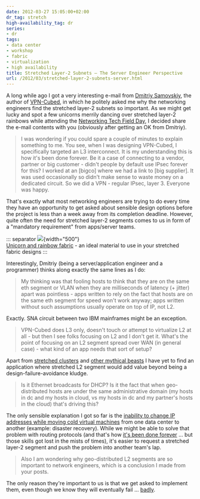```yaml
---
date: 2012-03-27 15:05:00+02:00
dr_tag: stretch
high-availability_tag: dr
series:
- dr
tags:
- data center
- workshop
- fabric
- virtualization
- high availability
title: Stretched Layer-2 Subnets – The Server Engineer Perspective
url: /2012/03/stretched-layer-2-subnets-server.html
---
```

A long while ago I got a very interesting e-mail from [Dmitriy Samovskiy](http://www.somic.org/), the author of [VPN-Cubed](http://www.cohesiveft.com/vpncubed), in which he politely asked me why the networking engineers find the stretched layer-2 subnets so important. As we might get lucky and spot a few unicorns merrily dancing over stretched layer-2 rainbows while attending the [Networking Tech Field Day](http://techfieldday.com/2012/nfd3/), I decided share the e-mail contents with you (obviously after getting an OK from Dmitriy).
<!--more-->
> I was wondering if you could spare a couple of minutes to explain something to me. You see, when I was designing VPN-Cubed, I specifically targeted an L3 interconnect. It is my understanding this is how it\'s been done forever. Be it a case of connecting to a vendor, partner or big customer - didn\'t people by default use IPsec forever for this? I worked at an \[bigco\] where we had a link to \[big supplier\]. It was used occasionally so didn\'t make sense to waste money on a dedicated circuit. So we did a VPN - regular IPsec, layer 3. Everyone was happy.

That's exactly what most networking engineers are trying to do every time they have an opportunity to get asked about sensible design options before the project is less than a week away from its completion deadline. However, quite often the need for stretched layer-2 segments comes to us in form of a "mandatory requirement" from apps/server teams.

::: separator
![](http://www.ancientlight.info/products/images_robes/unicorn_rainbow_fabric.jpg){width="500"}\
[Unicorn and rainbow fabric](http://www.ancientlight.info/products/robes-children.html) - an ideal material to use in your stretched fabric designs
:::

Interestingly, Dmitriy (being a server/application engineer and a programmer) thinks along exactly the same lines as I do:

> My thinking was that fooling hosts to think that they are on the same eth segment or VLAN when they are milliseconds of latency (+ jitter) apart was pointless - apps written to rely on the fact that hosts are on the same eth segment for speed won\'t work anyway; apps written without such assumptions usually operate on top of IP, not L2.

Exactly. SNA circuit between two IBM mainframes might be an exception.

> VPN-Cubed does L3 only, doesn\'t touch or attempt to virtualize L2 at all - but then I see folks focusing on L2 and I don\'t get it. What\'s the point of focusing on an L2 segment spread over WAN (in general case) - what kind of an app needs that sort of setup?

Apart from [stretched clusters](https://blog.ipspace.net/2011/06/stretched-clusters-almost-as-good-as.html) and [other mythical beasts](https://blog.ipspace.net/2011/11/busting-layer-2-data-center.html) I have yet to find an application where stretched L2 segment would add value beyond being a design-failure-avoidance kludge.

> Is it Ethernet broadcasts for DHCP? Is it the fact that when geo-distributed hosts are under the same administrative domain (my hosts in dc and my hosts in cloud, vs my hosts in dc and my partner\'s hosts in the cloud) that\'s driving this?

The only sensible explanation I got so far is the [inability to change IP addresses while moving cold virtual machines](https://blog.ipspace.net/2012/01/ip-renumbering-in-disaster-avoidance.html) from one data center to another (example: disaster recovery). While we might be able to solve that problem with routing protocols (and that's how [it's been done forever](http://www-03.ibm.com/support/techdocs/atsmastr.nsf/WebIndex/PRS1708) \... but those skills got lost in the mists of times), it's easier to request a stretched layer-2 segment and push the problem into another team's lap.

> Also I am wondering why geo-distributed L2 segments are so important to network engineers, which is a conclusion I made from your posts.

The only reason they're important to us is that we get asked to implement them, even though we know they will eventually fail \... [badly](https://blog.ipspace.net/2011/12/large-scale-l2-dci-true-story.html).
